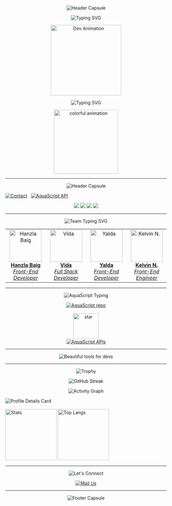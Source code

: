 <!-- ✨ Ultra-Beautiful Animated Profile README for Hanzla Baig (wecoded-dev) ✨ -->

<p align="center">
  <img src="https://capsule-render.vercel.app/api?type=waving&color=0:00bfff,100:1a2980&height=180&section=header&text=Hanzla%20Baig%20%7C%20wecoded-dev&fontSize=45&fontColor=fafafa&fontAlignY=40&desc=Front-End%20Developer%20%7C%20API%20Enthusiast&descSize=22&descAlignY=70&animation=twinkling" alt="Header Capsule">
</p>

<p align="center">
  <img src="https://readme-typing-svg.demolab.com?font=Pacifico&size=36&duration=2500&pause=1200&color=00bfff&center=true&vCenter=true&width=900&lines=Hi+there!+I'm+Hanzla+Baig+%F0%9F%91%8B;Crafting+Stunning+Front-End+Experiences;Team+Aquascript+%F0%9F%92%A7;Let%27s+Build+Something+Awesome+Together!+%F0%9F%92%BB" alt="Typing SVG">
</p>

<p align="center">
  <img src="https://media.giphy.com/media/LMcB8XospGZO8UQq87/giphy.gif" width="220" alt="Dev Animation" />
</p>


<!-- README for Hanzla Baig (wecoded-dev) -->

<p align="center">
  <img src="https://readme-typing-svg.demolab.com?font=Pacifico&size=40&pause=1000&color=FF6EC7&center=true&vCenter=true&width=900&lines=Hi+there!+I'm+Hanzla+Baig+%F0%9F%91%8B;Front-End+Magician+%7C+Dreamer+%7C+Team+Aquascript+Creator" alt="Typing SVG">
</p>

<p align="center">
  <img src="https://media.giphy.com/media/H7Cw7y6jDYSQfJm3TI/giphy.gif" width="200" alt="colorful animation"/>
</p>

---

<p align="center">
  <img src="https://capsule-render.vercel.app/api?type=waving&color=0:00BFFF,100:aqua&height=180&section=header&text=Welcome%20to%20Hanzla's%20World!&fontSize=40&fontColor=ffffff&animation=twinkling" alt="Header Capsule"/>
</p>

<p align="center">
  
  
  <a href="mailto:support@aquascript.xyz"><img src="https://img.shields.io/badge/Contact%20Me-00BFFF?style=flat-square&logo=gmail&logoColor=white" alt="Contact"/></a>
  &nbsp;
  <a href="https://aquascript.xyz"><img src="https://img.shields.io/badge/Check%20Out%20AquaScript-00BFFF?style=flat-square&logo=cloudflare&logoColor=white" alt="AquaScript API"/></a>
</p>

<p align="center">
  <img src="https://img.shields.io/badge/Aquascript-Team-00BFFF?style=for-the-badge&logo=github" />
  <img src="https://img.shields.io/badge/Building%20Free%20APIs%20for%20Developers-%F0%9F%92%A7-00bfff?style=for-the-badge" />
  <img src="https://img.shields.io/badge/Front--End%20Magic-%F0%9F%AA%99-1a2980?style=for-the-badge" />
  <img src="https://img.shields.io/badge/We%20%F0%9F%92%96%20Open%20Source-E4405F?style=for-the-badge" />
</p>

---

<div align="center">

<img src="https://readme-typing-svg.demolab.com?font=Fira+Code&size=22&pause=1000&color=00BFFF&center=true&vCenter=true&width=900&lines=Meet+the+Magical+Aquascript+Team!" alt="Team Typing SVG" />

<table>
  <tr>
    <td align="center">
      <a href="https://github.com/wecoded-dev">
        <img src="https://github.com/wecoded-dev.png" width="100" alt="Hanzla Baig"/><br/>
        <b>Hanzla Baig</b><br/><i>Front-End Developer</i>
      </a>
    </td>
    <td align="center">
      <a href="https://github.com/VIDAKHOSHPEY22">
        <img src="https://github.com/VIDAKHOSHPEY22.png" width="100" alt="Vida"/><br/>
        <b>Vida</b><br/><i>Full Stack Developer</i>
      </a>
    </td>
    <td align="center">
      <a href="https://github.com/YALDAKHOSHPEY">
        <img src="https://github.com/YALDAKHOSHPEY.png" width="100" alt="Yalda"/><br/>
        <b>Yalda</b><br/><i>Front-End Developer</i>
      </a>
    </td>
    <td align="center">
      <a href="https://github.com/KelvinCode1234">
        <img src="https://github.com/KelvinCode1234.png" width="100" alt="Kelvin N."/><br/>
        <b>Kelvin N.</b><br/><i>Front-End Engineer</i>
      </a>
    </td>
  </tr>
</table>

</div>

---

<p align="center">
  <img src="https://readme-typing-svg.demolab.com?font=Fira+Code&size=22&pause=1000&color=00BFFF&center=true&vCenter=true&width=900&lines=🌊+Our+Best+Project:+AquaScript!+🌊" alt="AquaScript Typing" />
</p>

<p align="center">
  <a href="https://github.com/wecoded-dev/Aquascript">
    <img src="https://github-readme-stats.vercel.app/api/pin/?username=wecoded-dev&repo=Aquascript&theme=tokyonight&show_owner=true" alt="AquaScript repo"/>
  </a>
  <br><br>
  <img src="https://media.giphy.com/media/v1.Y2lkPTc5MGI3NjExZmZ2Y2RhdjZ0eDZpN3pyZ3Z0eGJscjd0a2ZrZ2VtanR0N3M2a2JiYyZlcD12MV9naWZzX3NlYXJjaCZjdD1n/CjmvTCZf2U3p09Cn0h/giphy.gif" width="80" alt="star"/>
  <br>
  <a href="https://aquascript.xyz">
    <img src="https://img.shields.io/badge/Explore%20AquaScript%20APIs%20%E2%9C%A8-00BFFF?style=for-the-badge&logo=cloudflare" alt="AquaScript APIs"/>
  </a>
</p>

---

<p align="center">
  <img src="https://readme-typing-svg.demolab.com?font=Fira+Code&size=20&pause=1000&color=00BFFF&center=true&vCenter=true&width=900&lines=We+love+building+beautiful+and+free+tools+for+developers+like+YOU!+%F0%9F%92%BB" alt="Beautiful tools for devs"/>
</p>

---

<p align="center">
  <img src="https://github-profile-trophy.vercel.app/?username=wecoded-dev&theme=algolia&margin-w=15&row=1&column=7" alt="Trophy"/>
</p>

<p align="center">
  <img src="https://github-readme-streak-stats.herokuapp.com/?user=wecoded-dev&theme=tokyonight&hide_border=true&date_format=M%20j%5B%2C%20Y%5D" alt="GitHub Streak"/>
</p>

<p align="center">
  <img src="https://github-readme-activity-graph.vercel.app/graph?username=wecoded-dev&theme=react-dark&area=true&hide_border=true" alt="Activity Graph"/>
</p>


<img src="https://github-profile-summary-cards.vercel.app/api/cards/profile-details?username=wecoded-dev&theme=tokyonight" alt="Profile Details Card" />
  <br/><br/>
  <img src="https://github-readme-stats.vercel.app/api?username=wecoded-dev&show_icons=true&theme=react&border_radius=20&hide_border=true" alt="Stats" height="160"/>
  <img src="https://github-readme-stats.vercel.app/api/top-langs/?username=wecoded-dev&layout=compact&theme=react&hide_border=true&border_radius=20&langs_count=6" alt="Top Langs" height="160"/>
</div>

---

<p align="center">
  <img src="https://readme-typing-svg.demolab.com?font=Fira+Code&size=20&duration=2000&pause=600&color=ff69b4&center=true&vCenter=true&width=800&lines=Let's+connect%2C+learn%2C+and+build+together!;Email%3A+support@aquascript.xyz" alt="Let's Connect"/>
</p>

<p align="center">
  <a href="mailto:support@aquascript.xyz">
    <img src="https://img.shields.io/badge/%F0%9F%93%A7%20support@aquascript.xyz-00bfff?style=for-the-badge" alt="Mail Us"/>
  </a>
</p>

---
<p align="center">
  <img src="https://capsule-render.vercel.app/api?type=wave&color=00bfff&height=120&section=footer&text=Thank%20You%20for%20visiting!%20%E2%9D%A4%EF%B8%8F&fontSize=35&fontColor=ffffff" alt="Footer Capsule"/>
</p>

